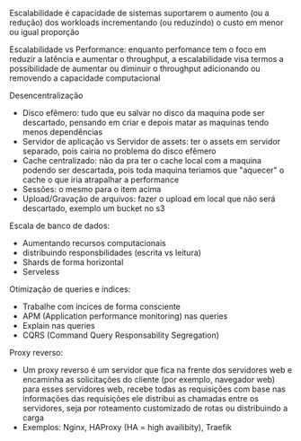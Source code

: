 Escalabilidade é capacidade de sistemas suportarem o aumento (ou a redução) dos workloads incrementando (ou reduzindo) o custo em menor ou igual proporção

Escalabilidade vs Performance: enquanto perfomance tem o foco em reduzir a latência e aumentar o throughput, a escalabilidade visa termos a possibilidade de aumentar ou diminuir o throughput adicionando ou removendo a capacidade computacional

Desencentralização
 - Disco efêmero: tudo que eu salvar no disco da maquina pode ser descartado, pensando em criar e depois matar as maquinas tendo menos dependências
 - Servidor de aplicação vs Servidor de assets: ter o assets em servidor separado, pois cairia no problema do disco efêmero
 - Cache centralizado: não da pra ter o cache local com a maquina podendo ser descartada, pois toda maquina teriamos que "aquecer" o cache o que iria atrapalhar a performance
 - Sessões: o mesmo para o item acima
 - Upload/Gravação de arquivos: fazer o upload em local que não será descartado, exemplo um bucket no s3

Escala de banco de dados:
 - Aumentando recursos computacionais
 - distribuindo responsbilidades (escrita vs leitura)
 - Shards de forma horizontal
 - Serveless
 
 Otimização de queries e índices:
  - Trabalhe com íncices de forma consciente
  - APM (Application performance monitoring) nas queries
  - Explain nas queries
  - CQRS (Command Query Responsability Segregation)

Proxy reverso:
 - Um proxy reverso é um servidor que fica na frente dos servidores web e encaminha as solicitações do cliente (por exemplo, navegador web) para esses servidores web, recebe todas as requisições com base nas informações das requisições ele distribui as chamadas entre os servidores, seja por roteamento customizado de rotas ou distribuindo a carga
 - Exemplos: Nginx, HAProxy (HA = high availibity), Traefik